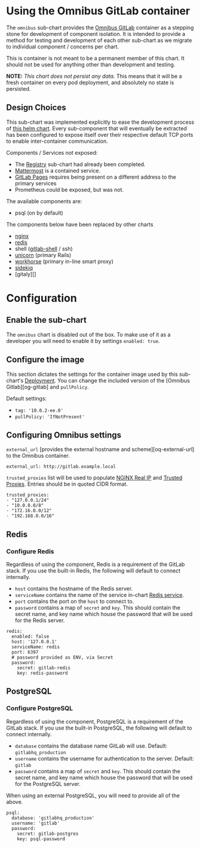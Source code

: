 # Using the Omnibus GitLab container

The `omnibus` sub-chart provides the [Omnibus GitLab][og-docker] container as a
stepping stone for development of component isolation. It is intended to provide
a method for testing and development of each other sub-chart as we migrate to
individual component / concerns per chart.

This is container is not meant to be a permanent member of this chart. It should
not be used for anything other than development and testing.

**NOTE:** *This chart does not persist any data.* This means that it will be a fresh container on every pod deployment, and absolutely no state is persisted.

## Design Choices

This sub-chart was implemented explicitly to ease the development process of
[this helm chart][helm-gitlab]. Every sub-component that will eventually be
extracted has been configured to expose itself over their respective default TCP ports to enable inter-container communication.

Components / Services not exposed:
- The [Registry][registry] sub-chart had already been completed.
- [Mattermost][mattermost] is a contained service.
- [GitLab Pages][gl-pages] requires being present on a different address to the
primary services
- Prometheus could be exposed, but was not.

The available components are:
- psql (on by default)

The components below have been replaced by other charts
- [nginx][]
- [redis][]
- shell ([gitlab-shell][] / ssh)
- [unicorn][] (primary Rails)
- [workhorse][unicorn] (primary in-line smart proxy)
- [sidekiq][]
- [gitaly][]

# Configuration

## Enable the sub-chart

The `omnibus` chart is disabled out of the box. To make use of it as a developer
you will need to enable it by settings `enabled: true`.

## Configure the image

This section dictates the settings for the container image used by this sub-chart's [Deployment][]. You can change the included version of the [Omnibus Gitlab][og-gitlab] and `pullPolicy`.

Default settings:
- `tag: '10.0.2-ee.0'`
- `pullPolicy: 'IfNotPresent'`

## Configuring Omnibus settings

`external_url` [provides the external hostname and scheme][oq-external-url] to the Omnibus container.

```
external_url: http://gitlab.example.local
```

`trusted_proxies` list will be used to populate [NGINX Real IP][og-nginx-proxy] and [Trusted Proxies][og-trusted-proxy]. Entries should be in quoted CIDR format.

```
trusted_proxies:
- "127.0.0.1/24"
- "10.0.0.0/8"
- "172.16.0.0/12"
- "192.168.0.0/16"
```

## Redis

### Configure Redis

Regardless of using the component, Redis is a requirement of the GitLab stack.
If you use the built-in Redis, the following will default to connect internally.

- `host` contains the hostname of the Redis server.
- `serviceName` contains the name of the service in-chart [Redis service][redis].
- `port` contains the port on the `host` to connect to.
- `password` contains a map of `secret` and `key`. This should contain the secret name, and key name which house the password that will be used for the Redis server.

```
redis:
  enabled: false
  host: '127.0.0.1'
  serviceName: redis
  port: 6397
  # password provided as ENV, via Secret
  password:
    secret: gitlab-redis
    key: redis-password
```
## PostgreSQL

### Configure PostgreSQL

Regardless of using the component, PostgreSQL is a requirement of the GitLab stack.
If you use the built-in PostgreSQL, the following will default to connect internally.

- `database` contains the database name GitLab will use. Default: `gitlabhq_production`
- `username` contains the username for authentication to the server. Default: `gitlab`
- `password` contains a map of `secret` and `key`. This should contain the secret name, and key name which house the password that will be used for the PostgreSQL server.

When using an external PostgreSQL, you will need to provide all of the above.

```
psql:
  database: 'gitlabhq_production'
  username: 'gitlab'
  password:
    secret: gitlab-postgres
    key: psql-password
```

[og-docker]: https://gitlab.com/gitlab-org/ominbus-gitlab/container_registry
[helm-gitlab]: https://gitlab.com/charts/helm.gitlab.io
[nginx]: ../../nginx
[registry]: ../../registry
[redis]: ../../redis
[unicorn]: ../unicorn
[sidekiq]: ../sidekiq
[gitlay]: ../gitaly
[gitlab-shell]: ../gitlab-shell
[mattermost]: https://gitlab.com/mattermost
[gl-pages]: https://about.gitlab.com/features/pages/
[og-external-url]: https://docs.gitlab.com/omnibus/settings/configuration.html#configuring-the-external-url-for-gitlab
[og-nginx-proxy]: https://docs.gitlab.com/omnibus/settings/nginx.html#configuring-gitlab-trusted_proxies-and-the-nginx-real_ip-module
[og-trusted-proxy]: https://docs.gitlab.com/omnibus/settings/nginx.html#using-a-non-bundled-web-server

[Service]: ../../../../charts/gitlab/charts/omnibus/templates/service.yaml
[Deployment]: ../../../../charts/gitlab/charts/omnibus/templates/deployment.yaml
[ConfigMap]: ../../../../charts/gitlab/charts/omnibus/templates/registry-configmap.yaml
[kubernetes-secret]: https://kubernetes.io/docs/concepts/configuration/secret/
